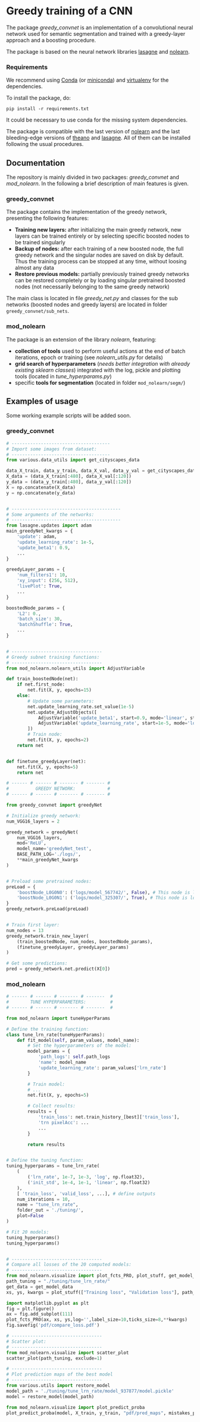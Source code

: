 # Greedy training of a CNN

The package *greedy_convnet* is an implementation of a convolutional neural network used for semantic segmentation and trained with a greedy-layer approach and a boosting procedure.

The package is based on the neural network libraries [lasagne](https://github.com/Lasagne/Lasagne) and [nolearn](https://github.com/dnouri/nolearn).

### Requirements

We recommend using [Conda](http://conda.pydata.org/docs/) (or [miniconda](http://conda.pydata.org/miniconda.html)) and [virtualenv](http://www.dabapps.com/blog/introduction-to-pip-and-virtualenv-python/) for the dependencies.

To install the package, do:

```
pip install -r requirements.txt
```

It could be necessary to use conda for the missing system dependencies.

The package is compatible with the last version of [nolearn](https://github.com/dnouri/nolearn) and the last bleeding-edge versions of [theano](http://deeplearning.net/software/theano/) and [lasagne](https://github.com/Lasagne/Lasagne). All of them can be installed following the usual procedures.

## Documentation

The repository is mainly divided in two packages: *greedy_convnet* and *mod_nolearn*. In the following a brief description of main features is given.

### greedy_convnet

The package contains the implementation of the greedy network, presenting the following features:

- **Training new layers:** after initializing the main greedy network, new layers can be trained entirely or by selecting specific boosted nodes to be trained singularly
- **Backup of nodes:** after each training of a new boosted node, the full greedy network and the singular nodes are saved on disk by default. Thus the training process can be stopped at any time, without loosing almost any data
- **Restore previous models:** partially previously trained greedy networks can be restored completely or by loading singular pretrained boosted nodes (not necessarily belonging to the same greedy network)

The main class is located in file *greedy_net.py* and classes for the sub networks (boosted nodes and greedy layers) are located in folder ```greedy_convnet/sub_nets```.

### mod_nolearn

The package is an extension of the library *nolearn*, featuring:

- **collection of tools** used to perform useful actions at the end of batch iterations, epoch or training (see *nolearn_utils.py* for details)
- **grid search of hyperparameters** (*needs better integration with already existing sklearn classes*) integrated with the log, pickle and plotting tools (located in *tune_hyperparams.py*)
- specific **tools for segmentation** (located in folder ```mod_nolearn/segm/```)


## Examples of usage
Some working example scripts will be added soon.

### greedy_convnet
```python
# -------------------------------------
# Import some images from dataset:
# -------------------------------------
from various.data_utils import get_cityscapes_data

data_X_train, data_y_train, data_X_val, data_y_val = get_cityscapes_data()
X_data = (data_X_train[:480], data_X_val[:120])
y_data = (data_y_train[:480], data_y_val[:120])
X = np.concatenate(X_data)
y = np.concatenate(y_data)


# -----------------------------------------
# Some arguments of the networks:
# -----------------------------------------
from lasagne.updates import adam
main_greedyNet_kwargs = {
    'update': adam,
    'update_learning_rate': 1e-5,
    'update_beta1': 0.9,
    ...
}

greedyLayer_params = {
    'num_filters1': 10,
    'xy_input': (256, 512),
    'livePlot': True,
    ...
}

boostedNode_params = {
    'L2': 0.,
    'batch_size': 30,
    'batchShuffle': True,
    ...
}


# ----------------------------------
# Greedy subnet training functions:
# ----------------------------------
from mod_nolearn.nolearn_utils import AdjustVariable

def train_boostedNode(net):
    if net.first_node:
        net.fit(X, y, epochs=15)
    else:
        # Update some parameters:
        net.update_learning_rate.set_value(1e-5)
        net.update_AdjustObjects([
            AdjustVariable('update_beta1', start=0.9, mode='linear', stop=0.999),
            AdjustVariable('update_learning_rate', start=1e-5, mode='log', decay_rate=2e-2)
        ])
        # Train node:
        net.fit(X, y, epochs=2)
    return net


def finetune_greedyLayer(net):
    net.fit(X, y, epochs=5)
    return net

# ------ # ------ # ------- # ------- #
#          GREEDY NETWORK:            #
# ------ # ------ # ------- # ------- #

from greedy_convnet import greedyNet

# Initialize greedy network:
num_VGG16_layers = 2

greedy_network = greedyNet(
    num_VGG16_layers,
    mod='ReLU',
    model_name='greedyNet_test',
    BASE_PATH_LOG='./logs/',
    **main_greedyNet_kwargs
)


# Preload some pretrained nodes:
preLoad = {
    'boostNode_L0G0N0': ('logs/model_567742/', False), # This node is loaded
    'boostNode_L0G0N1': ('logs/model_325307/', True), # This node is loaded and trained
}
greedy_network.preLoad(preLoad)


# Train first layer:
num_nodes = 13
greedy_network.train_new_layer(
    (train_boostedNode, num_nodes, boostedNode_params),
    (finetune_greedyLayer, greedyLayer_params)
)

# Get some predictions:
pred = greedy_network.net.predict(X[0])
```


### mod_nolearn
```python
# ------ # ------ # ------- # -------  #
#        TUNE HYPERPARAMETERS:         #
# ------ # ------ # ------- # -------  #

from mod_nolearn import tuneHyperParams

# Define the training function:
class tune_lrn_rate(tuneHyperParams):
    def fit_model(self, param_values, model_name):
        # Set the hyperparameters of the model:
        model_params = {
            'path_logs': self.path_logs
            'name': model_name
            'update_learning_rate': param_values['lrn_rate']
        }

        # Train model:
        # ...
        net.fit(X, y, epochs=5)

        # Collect results:
        results = {
            'train_loss': net.train_history_[best]['train_loss'],
            'trn pixelAcc': ...
            ...
        }

        return results


# Define the tuning function:
tuning_hyperparams = tune_lrn_rate(
    (
        ('lrn_rate', 1e-7, 1e-3, 'log', np.float32),
        ('init_std', 1e-4, 1e-1, 'linear', np.float32)
    ),
    [ 'train_loss', 'valid_loss', ...], # define outputs
    num_iterations = 10,
    name = "tune_lrn_rate",
    folder_out = './tuning/',
    plot=False
)

# Fit 20 models:
tuning_hyperparams()
tuning_hyperparams()


# ----------------------------------
# Compare all losses of the 20 computed models:
# ----------------------------------
from mod_nolearn.visualize import plot_fcts_PRO, plot_stuff, get_model_data
path_tuning = "./tuning/tune_lrn_rate/"
get_data = get_model_data
xs, ys, kwargs = plot_stuff(["Training loss", "Validation loss"], path_tuning, get_data)

import matplotlib.pyplot as plt
fig = plt.figure()
ax = fig.add_subplot(111)
plot_fcts_PRO(ax, xs, ys,log='',label_size=10,ticks_size=8,**kwargs)
fig.savefig('pdf/compare_loss.pdf')

# ----------------------------------
# Scatter plot:
# ----------------------------------
from mod_nolearn.visualize import scatter_plot
scatter_plot(path_tuning, exclude=1)

# ----------------------------------
# Plot prediction maps of the best model
# ----------------------------------
from various.utils import restore_model
model_path = './tuning/tune_lrn_rate/model_937877/model.pickle'
model = restore_model(model_path)

from mod_nolearn.visualize import plot_predict_proba
plot_predict_proba(model, X_train, y_train, "pdf/pred_maps", mistakes_plot=True, prediction_plot=True)
```
